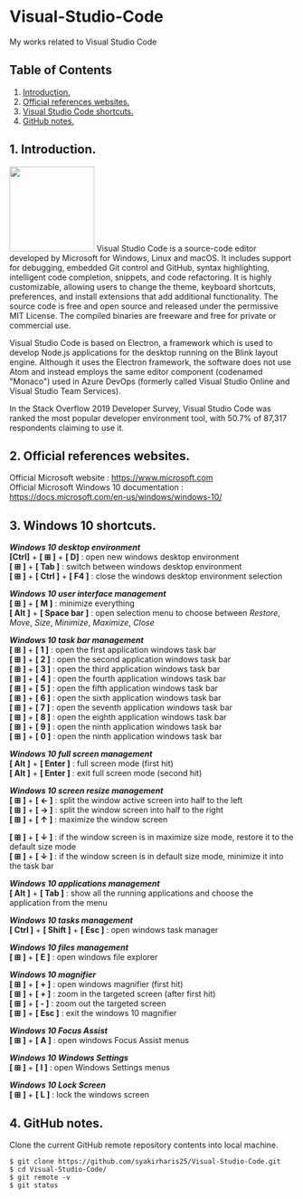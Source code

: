 # Visual-Studio-Code
My works related to Visual Studio Code

## Table of Contents
1. [Introduction.](#introduction)
2. [Official references websites.](#references)
3. [Visual Studio Code shortcuts.](#shortcuts)
4. [GitHub notes.](#github)

<a name="introduction"></a>
## 1. Introduction.
<img src="windows-10.png" height="150"> 
Visual Studio Code is a source-code editor developed by Microsoft for Windows, Linux and macOS. It includes support for debugging, embedded Git control and GitHub, syntax highlighting, intelligent code completion, snippets, and code refactoring. It is highly customizable, allowing users to change the theme, keyboard shortcuts, preferences, and install extensions that add additional functionality. The source code is free and open source and released under the permissive MIT License. The compiled binaries are freeware and free for private or commercial use.

Visual Studio Code is based on Electron, a framework which is used to develop Node.js applications for the desktop running on the Blink layout engine. Although it uses the Electron framework, the software does not use Atom and instead employs the same editor component (codenamed "Monaco") used in Azure DevOps (formerly called Visual Studio Online and Visual Studio Team Services).

In the Stack Overflow 2019 Developer Survey, Visual Studio Code was ranked the most popular developer environment tool, with 50.7% of 87,317 respondents claiming to use it.

<a name="references"></a>
## 2. Official references websites.
Official Microsoft website : https://www.microsoft.com <br />
Official Microsoft Windows 10 documentation : https://docs.microsoft.com/en-us/windows/windows-10/ <br />

<a name="shortcuts"></a>
## 3. Windows 10 shortcuts.

**_Windows 10 desktop environment_** <br />
**[Ctrl]** + **[ ⊞ ]** + **[ D]** : open new windows desktop environment <br />
**[ ⊞ ]** + **[ Tab ]** : switch between windows desktop environment <br />
**[ ⊞ ]** + **[ Ctrl ]** + **[ F4 ]** : close the windows desktop environment selection <br />

**_Windows 10 user interface management_** <br />
**[ ⊞ ]** + **[ M ]** : minimize everything <br />
**[ Alt ]** + **[ Space bar ]** : open selection menu to choose between _Restore_, _Move_, _Size_, _Minimize_, _Maximize_, _Close_ <br />

**_Windows 10 task bar management_** <br />
**[ ⊞ ]** + **[ 1 ]** : open the first application windows task bar <br />
**[ ⊞ ]** + **[ 2 ]** : open the second application windows task bar <br />
**[ ⊞ ]** + **[ 3 ]** : open the third application windows task bar <br />
**[ ⊞ ]** + **[ 4 ]** : open the fourth application windows task bar <br />
**[ ⊞ ]** + **[ 5 ]** : open the fifth application windows task bar <br />
**[ ⊞ ]** + **[ 6 ]** : open the sixth application windows task bar <br />
**[ ⊞ ]** + **[ 7 ]** : open the seventh application windows task bar <br />
**[ ⊞ ]** + **[ 8 ]** : open the eighth application windows task bar <br />
**[ ⊞ ]** + **[ 9 ]** : open the ninth application windows task bar <br />
**[ ⊞ ]** + **[ 0 ]** : open the ninth application windows task bar <br />

**_Windows 10 full screen management_** <br />
**[ Alt ]** + **[ Enter ]** : full screen mode (first hit) <br />
**[ Alt ]** + **[ Enter ]** : exit full screen mode (second hit) <br />

**_Windows 10 screen resize management_** <br />
**[ ⊞ ]** + **[ ← ]** : split the window active screen into half to the left <br />
**[ ⊞ ]** + **[ → ]** : split the window screen into half to the right <br />
**[ ⊞ ]** + **[ ↑ ]** : maximize the window screen <br />

**[ ⊞ ]** + **[ ↓ ]** : if the window screen is in maximize size mode, restore it to the default size mode <br />
**[ ⊞ ]** + **[ ↓ ]** : if the window screen is in default size mode, minimize it into the task bar <br />

**_Windows 10 applications management_** <br />
**[ Alt ]** + **[ Tab ]** : show all the running applications and choose the application from the menu 

**_Windows 10 tasks management_** <br />
**[ Ctrl ]** + **[ Shift ]** + **[ Esc ]** : open windows task manager <br />

**_Windows 10 files management_** <br />
**[ ⊞ ]** + **[ E ]** : open windows file explorer <br />

**_Windows 10 magnifier_** <br />
**[ ⊞ ]** + **[ + ]** : open windows magnifier (first hit) <br />
**[ ⊞ ]** + **[ + ]** : zoom in the targeted screen (after first hit) <br />
**[ ⊞ ]** + **[ - ]** : zoom out the targeted screen <br />
**[ ⊞ ]** + **[ Esc ]** : exit the windows 10 magnifier <br />

**_Windows 10 Focus Assist_** <br />
**[ ⊞ ]** + **[ A ]** : open windows Focus Assist menus <br />

**_Windows 10 Windows Settings_** <br />
**[ ⊞ ]** + **[ I ]** : open Windows Settings menus <br />

**_Windows 10 Lock Screen_** <br />
**[ ⊞ ]** + **[ L ]** : lock the windows screen <br />

<a name="github"></a>
## 4. GitHub notes.
Clone the current GitHub remote repository contents into local machine.
```
$ git clone https://github.com/syakirharis25/Visual-Studio-Code.git
$ cd Visual-Studio-Code/
$ git remote -v
$ git status
```

